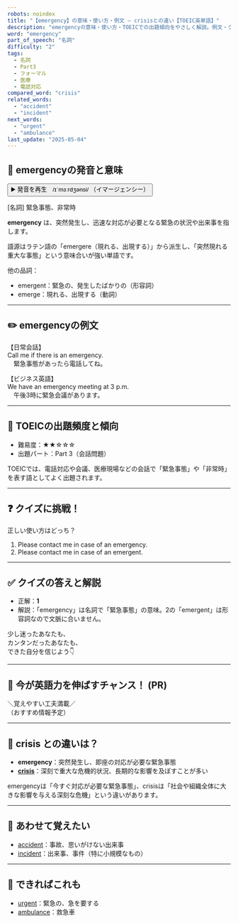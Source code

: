```yaml
---
robots: noindex
title: "【emergency】の意味・使い方・例文 ― crisisとの違い【TOEIC英単語】"
description: "emergencyの意味・使い方・TOEICでの出題傾向をやさしく解説。例文・クイズ付きでcrisisとの違いもわかりやすく学べます。"
word: "emergency"
part_of_speech: "名詞"
difficulty: "2"
tags:
  - 名詞
  - Part3
  - フォーマル
  - 医療
  - 電話対応
compared_word: "crisis"
related_words:
  - "accident"
  - "incident"
next_words:
  - "urgent"
  - "ambulance"
last_update: "2025-05-04"
---
```


## 🔰 emergencyの発音と意味

<button class="play-audio" onclick="playTTS('emergency')">
  <span class="play-audio-main">
    ▶️ 発音を再生　/ɪˈmɜːrdʒənsi/
  </span>
  <span class="play-audio-sub">
    （イマージェンシー）
  </span>
</button>

[名詞] 緊急事態、非常時

**emergency** は、突然発生し、迅速な対応が必要となる緊急の状況や出来事を指します。

語源はラテン語の「emergere（現れる、出現する）」から派生し、「突然現れる重大な事態」という意味合いが強い単語です。

他の品詞：  
- emergent：緊急の、発生したばかりの（形容詞）
- emerge：現れる、出現する（動詞）

---

## ✏️ emergencyの例文

【日常会話】  
Call me if there is an emergency.  
　緊急事態があったら電話してね。

【ビジネス英語】  
We have an emergency meeting at 3 p.m.  
　午後3時に緊急会議があります。

---

## 🎯 TOEICの出題頻度と傾向

- 難易度：★★☆☆☆
- 出題パート：Part 3（会話問題）

TOEICでは、電話対応や会議、医療現場などの会話で「緊急事態」や「非常時」を表す語としてよく出題されます。

---

## ❓ クイズに挑戦！

正しい使い方はどっち？

1. Please contact me in case of an emergency.  
2. Please contact me in case of an emergent.

---

## ✅ クイズの答えと解説

- 正解：**1**
- 解説：「emergency」は名詞で「緊急事態」の意味。2の「emergent」は形容詞なので文脈に合いません。

少し迷ったあなたも、  
カンタンだったあなたも、  
できた自分を信じよう👇️

---

## 🚀 今が英語力を伸ばすチャンス！ (PR)

<div class="info-center">
＼覚えやすい工夫満載／<br>  
（おすすめ情報予定）
</div>

---

## 🤔  crisis との違いは？

- **emergency**：突然発生し、即座の対応が必要な緊急事態
- **[crisis](/word/crisis)**：深刻で重大な危機的状況、長期的な影響を及ぼすことが多い

emergencyは「今すぐ対応が必要な緊急事態」、crisisは「社会や組織全体に大きな影響を与える深刻な危機」という違いがあります。

---

## 🧩 あわせて覚えたい

- [accident](/word/accident)：事故、思いがけない出来事
- [incident](/word/incident)：出来事、事件（特に小規模なもの）

---

## 📖 できればこれも

- [urgent](/word/urgent)：緊急の、急を要する
- [ambulance](/word/ambulance)：救急車

<!-- cvid: aid49_bid29 -->
